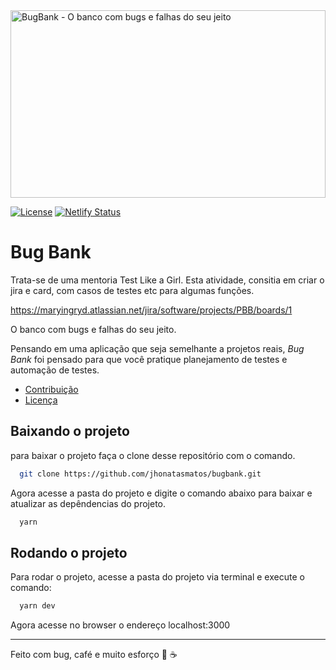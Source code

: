 <img src="/.github/assets/banner-bugbank.png" alt="BugBank - O banco com bugs e falhas do seu jeito" style="height: 300px; width:100%;"/>

[![License](https://img.shields.io/badge/License-Apache_2.0-blue.svg)](https://opensource.org/licenses/Apache-2.0)  [![Netlify Status](https://api.netlify.com/api/v1/badges/32f537ef-2202-432e-9ff1-252fc87c490e/deploy-status)](https://app.netlify.com/sites/bugbank/deploys)

# Bug Bank
Trata-se de uma mentoria Test Like a Girl. Esta atividade, consitia em criar o jira e card, com casos de testes etc para algumas funções.

https://maryingryd.atlassian.net/jira/software/projects/PBB/boards/1

O banco com bugs e falhas do seu jeito.

Pensando em uma aplicação que seja semelhante a projetos reais,
_Bug Bank_ foi pensado para que você pratique planejamento de testes e automação de testes.

- [Contribuição](https://github.com/jhonatasmatos/bugbank/blob/main/CONTRIBUTING.md)
- [Licença](https://github.com/jhonatasmatos/bugbank/blob/main/LICENSE)

## Baixando o projeto

para baixar o projeto faça o clone desse repositório com o comando.

```bash
  git clone https://github.com/jhonatasmatos/bugbank.git
```

Agora acesse a pasta do projeto e digite o comando abaixo para baixar e atualizar as depêndencias do projeto.

```bash
  yarn
```

## Rodando o projeto

Para rodar o projeto, acesse a pasta do projeto via terminal e execute o comando:

```bash
  yarn dev
```

Agora acesse no browser o endereço localhost:3000

---
Feito com bug, café e muito esforço 👾 ☕
